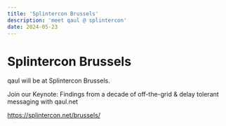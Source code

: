 ```yaml
---
title: 'Splintercon Brussels'
description: 'meet qaul @ splintercon'
date: 2024-05-23
---
```


# Splintercon Brussels

qaul will be at Splintercon Brussels.

Join our Keynote: Findings from a decade of off-the-grid & delay tolerant messaging with qaul.net

<https://splintercon.net/brussels/>
